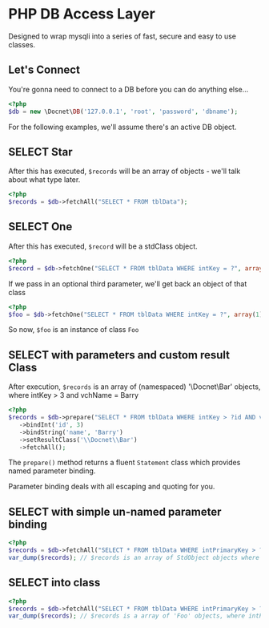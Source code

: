 # PHP DB Access Layer #

Designed to wrap mysqli into a series of fast, secure and easy to use classes.

## Let's Connect ##

You're gonna need to connect to a DB before you can do anything else...

```php
<?php
$db = new \Docnet\DB('127.0.0.1', 'root', 'password', 'dbname');
```

For the following examples, we'll assume there's an active DB object.

## SELECT Star ##

After this has executed, `$records` will be an array of objects - we'll talk about what type later.

```php
<?php
$records = $db->fetchAll("SELECT * FROM tblData");
```

## SELECT One ##

After this has executed, `$record` will be a stdClass object.

```php
<?php
$record = $db->fetchOne("SELECT * FROM tblData WHERE intKey = ?", array(1));
```

If we pass in an optional third parameter, we'll get back an object of that class

```php
<?php
$foo = $db->fetchOne("SELECT * FROM tblData WHERE intKey = ?", array(1), 'Foo');
```

So now, `$foo` is an instance of class `Foo`

## SELECT with parameters and custom result Class ##

After execution, `$records` is an array of (namespaced) '\Docnet\Bar' objects, where intKey > 3 and vchName = Barry

```php
<?php
$records = $db->prepare("SELECT * FROM tblData WHERE intKey > ?id AND vchName = ?name")
   ->bindInt('id', 3)
   ->bindString('name', 'Barry')
   ->setResultClass('\\Docnet\\Bar')
   ->fetchAll();
```
The `prepare()` method returns a fluent `Statement` class which provides named parameter binding.

Parameter binding deals with all escaping and quoting for you.

## SELECT with simple un-named parameter binding ##

```php
<?php
$records = $db->fetchAll("SELECT * FROM tblData WHERE intPrimaryKey > ?", array(3));
var_dump($records); // $records is an array of StdObject objects where intPrimaryKey > 3.
```

## SELECT into class ##

```php
<?php
$records = $db->fetchAll("SELECT * FROM tblData WHERE intPrimaryKey > ?", array(3), 'Foo');
var_dump($records); // $records is a array of 'Foo' objects, where intPrimaryKey > 3
```
